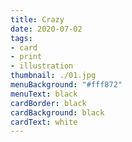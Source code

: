```yaml
---
title: Crazy
date: 2020-07-02
tags:
- card
- print
- illustration
thumbnail: ./01.jpg
menuBackground: "#fff872"
menuText: black
cardBorder: black
cardBackground: black
cardText: white
---
```



